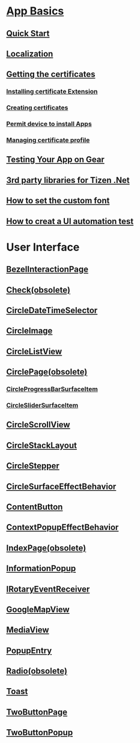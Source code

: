 # [App Basics](Overview.md)
## [Quick Start](Quickstart.md)
## [Localization](Localization.md)
## [Getting the certificates](GettingTheCertificates.md)
### [Installing certificate Extension](InstallingCertificateExtension.md)
### [Creating certificates](CreatingCertificates.md)
### [Permit device to install Apps](PermitDeviceToInstallApps.md)
### [Managing certificate profile](ManagingCertificateProfile.md)
## [Testing Your App on Gear](TestingYourAppOnGear.md)
## [3rd party libraries for Tizen .Net](LibraryList.md)
## [How to set the custom font](HowToSetTheCustomFont.md)
## [How to creat a UI automation test](CreatingTestAutomation.md)
# User Interface
## [BezelInteractionPage](BezelInteractionPage.md)
## [Check(obsolete)](Check.md)
## [CircleDateTimeSelector](CircleDateTimeSelector.md)
## [CircleImage](CircleImage.md)
## [CircleListView](CircleListView.md)
## [CirclePage(obsolete)](CirclePage.md)
### [CircleProgressBarSurfaceItem](https://samsung.github.io/Tizen.CircularUI/guide/CirclePage.html#add-circleprogressbarsurfaceitem-in-circlepage)
### [CircleSliderSurfaceItem](https://samsung.github.io/Tizen.CircularUI/guide/CirclePage.html#add-circleslidersurfaceitem-in-circlepage)
## [CircleScrollView](CircleScrollView.md)
## [CircleStackLayout](CircleStackLayout.md)
## [CircleStepper](CircleStepper.md)
## [CircleSurfaceEffectBehavior](CircleSurfaceEffectBehavior.md)
## [ContentButton](ContentButton.md)
## [ContextPopupEffectBehavior](ContextPopupEffectBehavior.md)
## [IndexPage(obsolete)](IndexPage.md)
## [InformationPopup](InformationPopup.md)
## [IRotaryEventReceiver](IRotaryEventReceiver.md)
## [GoogleMapView](GoogleMapView.md)
## [MediaView](MediaView.md)
## [PopupEntry](PopupEntry.md)
## [Radio(obsolete)](Radio.md)
## [Toast](Toast.md)
## [TwoButtonPage](TwoButtonPage.md)
## [TwoButtonPopup](TwoButtonPopup.md)
